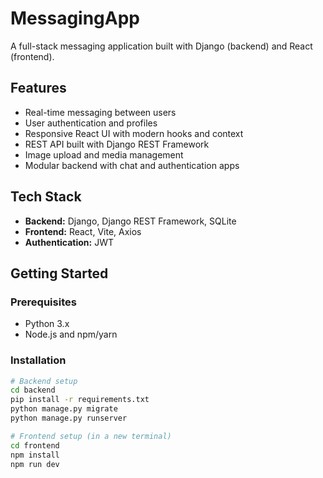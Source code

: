 # MessagingApp

A full-stack messaging application built with Django (backend) and React (frontend).

## Features

- Real-time messaging between users  
- User authentication and profiles  
- Responsive React UI with modern hooks and context  
- REST API built with Django REST Framework  
- Image upload and media management  
- Modular backend with chat and authentication apps  

## Tech Stack

- **Backend:** Django, Django REST Framework, SQLite
- **Frontend:** React, Vite, Axios  
- **Authentication:** JWT 

## Getting Started

### Prerequisites

- Python 3.x  
- Node.js and npm/yarn

### Installation

```bash
# Backend setup
cd backend
pip install -r requirements.txt
python manage.py migrate
python manage.py runserver

# Frontend setup (in a new terminal)
cd frontend
npm install
npm run dev
